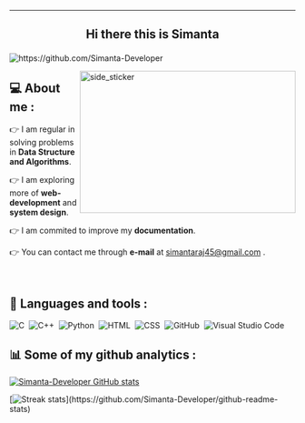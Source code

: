 ------------------------------------------------------------------------------------------------------------------------------------------------------------
## <p align="center"> Hi there this is Simanta </p>

<p align="left"> <img src="https://komarev.com/ghpvc/?username=Simanta-Developer" alt="https://github.com/Simanta-Developer"> </p>
<img align="right" width=380px height=250px alt="side_sticker" src="https://raw.githubusercontent.com/abhisheknaiidu/abhisheknaiidu/master/code.gif"> </p>

## :computer: About me :
:point_right: I am regular in solving problems in **Data Structure and Algorithms**.

:point_right: I am exploring more of **web-development** and **system design**.

:point_right: I am commited to improve my **documentation**.

:point_right: You can contact me through **e-mail** at simantaraj45@gmail.com .
<br>
<br>
<br>
## :pushpin: Languages and tools :
![C](https://img.shields.io/badge/-C-05122A?style=flat&logo=C&logoColor=A8B9CC)&nbsp;
![C++](https://img.shields.io/badge/-C++-05122A?style=flat&logo=C%2B%2B&logoColor=00599C)&nbsp;
![Python](https://img.shields.io/badge/-Python-3776AB?style=flat&logo=Python&logoColor=FFD43B)&nbsp;
![HTML](https://img.shields.io/badge/-HTML-05122A?style=flat&logo=HTML5)&nbsp;
![CSS](https://img.shields.io/badge/-CSS-05122A?style=flat&logo=CSS3&logoColor=1572B6)&nbsp;
![GitHub](https://img.shields.io/badge/-GitHub-05122A?style=flat&logo=github)&nbsp;
![Visual Studio Code](https://img.shields.io/badge/-Visual%20Studio%20Code-05122A?style=flat&logo=visual-studio-code&logoColor=007ACC)&nbsp;
## :bar_chart: Some of my github analytics :

[![Simanta-Developer GitHub stats](https://github-readme-stats.vercel.app/api?username=Simanta-Developer&count_private=true&show_icons=true&theme=tokyonight&border_radius=8px&border_color=66ff00)](https://github.com/Simanta-Developer/github-readme-stats)

<!--
[![Top Langs](https://github-readme-stats.vercel.app/api/top-langs/?username=Simanta-Developer&layout=compact&count_private=true&theme=tokyonight&border_radius=8px&border_color=66ff00)](https://github.com/Simanta-Developer/github-readme-stats)
-->

[![Streak stats](https://github-readme-streak-stats.herokuapp.com/?user=Simanta-Developer&count_private=true&show_icons=true&theme=tokyonight&ring=FFA500&fire=FFA500&stroke=66ff00&border=66ff00&alt="Simanta-Developer")](https://github.com/Simanta-Developer/github-readme-stats)












